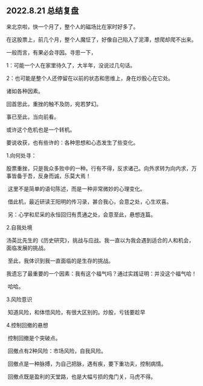 ## 2022.8.21 总结复盘

来北京啦，快一个月了，整个人的磁场比在家时好多了。

在这股票上，前几个月，整个人魔怔了，好像自己陷入了泥潭，想爬却爬不出来。

一般而言，有果必会寻因。寻思一下，

1：可能一个人在家里待久了，大半年，没说过几句话。

2：也可能是整个人还停留在以前的状态和思维上，身在炒股心在它处。

诸如各种因素。

回首思此，重挫的触不及防，宛若梦幻。

事已至此，当向前看。

或许这个危机也是一个转机。

要说收获，也有些许的：各种思想和心态发生了些变化。

1.向何处寻：

​					股票重挫，只是我众多败中的一种。行有不得，反求诸己。向外求转为向内求，万事皆备于吾，反身而诚，乐莫大焉！

​                   这里不是简单的语句陈述，而是一种非常微妙的心理变化。

​                    借此机，最近研读王阳明的传习录，甚合我心，会意之处，心生欢喜。

​                    另：心学和尼采的永恒回归有贯通之处，会意至此，悬想连篇。

2.自我处境

​				汤英比先生的《历史研究》，挑战与应战。我一直以为我会遇到适合的人和机会，面临发展的挑战。

​				至此，我体识到我一直面临的是生存的挑战。

​				我遗忘了最重要的一个因素：我有这个福气吗？通过实践证明：并没这个福气哈！

​				 哈哈。

3.风险意识

​				知道风险，和体悟风险，有很大区别的。炒股，亏钱要趁早

4.控制回撤的悬想

​                控制回撤是个突破点。

​                回撤点有2种风险：市场风险，自我风险。

​				回撤点是一种脉搏，为自己把脉，遇有疾，要下重功夫，控制病情。

​			    回撤点既是盈利的天堂路，也是大幅亏损的鬼门关，马虎不得。



